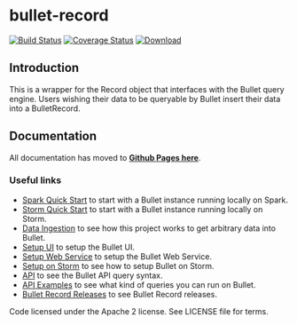# bullet-record

[![Build Status](https://travis-ci.org/bullet-db/bullet-record.svg?branch=master)](https://travis-ci.org/bullet-db/bullet-record) [![Coverage Status](https://coveralls.io/repos/github/bullet-db/bullet-record/badge.svg?branch=master)](https://coveralls.io/github/bullet-db/bullet-record?branch=master) [![Download](https://api.bintray.com/packages/yahoo/maven/bullet-record/images/download.svg) ](https://bintray.com/yahoo/maven/bullet-record/_latestVersion)

## Introduction

This is a wrapper for the Record object that interfaces with the Bullet query engine. Users wishing their data to be queryable by Bullet insert their data into a BulletRecord.

## Documentation

All documentation has moved to **[Github Pages here](https://bullet-db.github.io/)**.

### Useful links

* [Spark Quick Start](https://bullet-db.github.io/quick-start/spark) to start with a Bullet instance running locally on Spark.
* [Storm Quick Start](https://bullet-db.github.io/quick-start/storm) to start with a Bullet instance running locally on Storm.
* [Data Ingestion](https://bullet-db.github.io/backend/ingestion/) to see how this project works to get arbitrary data into Bullet.
* [Setup UI](https://bullet-db.github.io/ui/setup/) to setup the Bullet UI.
* [Setup Web Service](https://bullet-db.github.io/ws/setup/) to setup the Bullet Web Service.
* [Setup on Storm](https://bullet-db.github.io/backend/storm-setup/) to see how to setup Bullet on Storm.
* [API](https://bullet-db.github.io/ws/api/) to see the Bullet API query syntax.
* [API Examples](https://bullet-db.github.io/ws/examples/) to see what kind of queries you can run on Bullet.
* [Bullet Record Releases](https://bullet-db.github.io/releases/#bullet-record) to see Bullet Record releases.

Code licensed under the Apache 2 license. See LICENSE file for terms.
